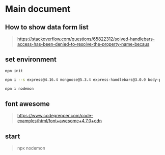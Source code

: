 # Main document

## How to show data form list

> https://stackoverflow.com/questions/65822312/solved-handlebars-access-has-been-denied-to-resolve-the-property-name-becaus

</n>
</n>
</n>

## set environment

```bash
npm init

npm i --s express@4.16.4 mongoose@5.3.4 express-handlebars@3.0.0 body-parser@1.18.3

npm i nodemon
```

## font awesome

> https://www.codegrepper.com/code-examples/html/font+awesome+4.7.0+cdn

## start

> npx nodemon
